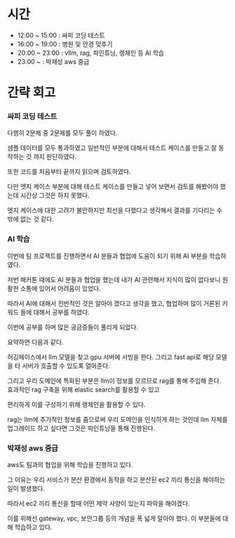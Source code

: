 # 시간
- 12:00 ~ 15:00 : 싸피 코딩 테스트
- 16:00 ~ 19:00 : 병원 및 안경 맞추기
- 20:00 ~ 23:00 : vllm, rag, 파인튜닝, 랭체인 등 AI 학습
- 23:00 ~ : 박재성 aws 중급

# 간략 회고

### 싸피 코딩 테스트

다행히 2문제 중 2문제를 모두 풀이 하였다.

샘플 데이터를 모두 통과하였고 일반적인 부분에 대해서 테스트 케이스를 만들고 잘 동작하는 것 까지 판단하였다.

또한 코드를 처음부터 끝까지 읽으며 검토하였다.

다만 엣지 케이스 부분에 대해 테스트 케이스를 만들고 넣어 보면서 검토를 해봤어야 했는데 시간상 그것은 하지 못했다.

엣지 케이스에 대한 고려가 불안하지만 최선을 다했다고 생각해서 결과를 기다리는 수 밖에 없는 것 같다.

### AI 학습

이번에 팀 프로젝트를 진행하면서 AI 분들과 협업에 도움이 되기 위해 AI 부분을 학습하였다.

저번 해커톤 때에도 AI 분들과 협업을 했는데 내가 AI 관련해서 지식이 많이 없다보니 원활한 소통에 있어서 어려움이 있었다.

따라서 AI에 대해서 전반적인 것은 알아야 겠다고 생각을 했고, 협업하며 많이 거론된 키워드 들에 대해서 공부를 하였다.

이번에 공부를 하며 많은 궁금증들이 풀리게 되었다.

요약하면 다음과 같다. 

허깅페이스에서 llm 모델을 찾고 gpu 서버에 서빙을 한다. 그리고 fast api로 해당 모델을 타 서버가 호출할 수 있도록 열어준다.

그리고 우리 도메인에 특화된 부분은 llm이 정보를 모르므로 rag를 통해 주입해 준다. 효과적인 rag 구축을 위해 elastic search를 활용할 수 있고

편리하게 이를 구성하기 위해 랭체인을 활용할 수 있다.

rag는 llm에 추가적인 정보를 줌으로써 우리 도메인을 인식하게 하는 것인데 llm 자체를 업그레이드 하고 싶다면 그것은 파인튜닝을 통해 진행된다.

### 박재성 aws 중급

aws도 팀과의 협업을 위해 학습을 진행하고 있다.

그 이유는 우리 서비스가 분산 환경에서 동작을 하고 분산된 ec2 끼리 통신을 해야하는 일이 발생했다.

따라서 ec2 끼리 통신을 할때 어떤 제약 사양이 있는지 파악을 해야겠다.

이를 위해선 gateway, vpc, 보안그룹 등의 개념을 폭 넓게 알아야 했다. 이 부분들에 대해 학습하고 있다.